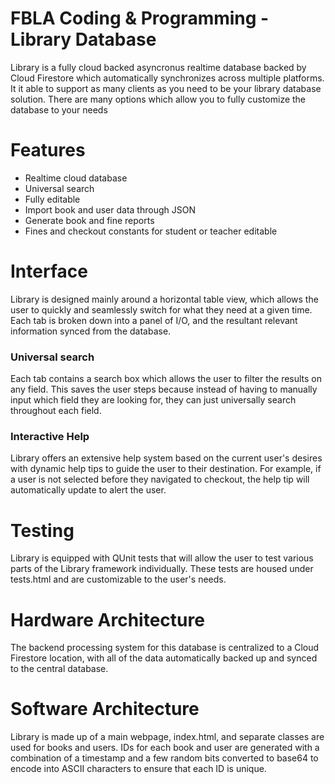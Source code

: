 # FBLA Coding & Programming - Library Database
Library is a fully cloud backed asyncronus realtime database backed by Cloud Firestore which automatically synchronizes across multiple platforms. It it able to support as many clients as you need to be your library database solution. There are many options which allow you to fully customize the database to your needs

# Features
* Realtime cloud database
* Universal search
* Fully editable
* Import book and user data through JSON
* Generate book and fine reports
* Fines and checkout constants for student or teacher editable

# Interface
Library is designed mainly around a horizontal table view, which allows the user to quickly and seamlessly switch for what they need at a given time. Each tab is broken down into a panel of I/O, and the resultant relevant information synced from the database. 

### Universal search
Each tab contains a search box which allows the user to filter the results on any field. This saves the user steps because instead of having to manually input which field they are looking for, they can just universally search throughout each field. 

### Interactive Help
Library offers an extensive help system based on the current user's desires with dynamic help tips to guide the user to their destination. For example, if a user is not selected before they navigated to checkout, the help tip will automatically update to alert the user.

# Testing
Library is equipped with QUnit tests that will allow the user to test various parts of the Library framework individually. These tests are housed under tests.html and are customizable to the user's needs.

# Hardware Architecture
The backend processing system for this database is centralized to a Cloud Firestore location, with all of the data automatically backed up and synced to the central database. 

# Software Architecture
Library is made up of a main webpage, index.html, and separate classes are used for books and users. IDs for each book and user are generated with a combination of a timestamp and a few random bits converted to base64 to encode into ASCII characters to ensure that each ID is unique.